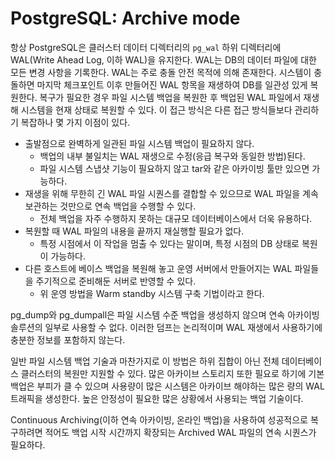 # PostgreSQL: Archive mode

항상 PostgreSQL은 클러스터 데이터 디렉터리의 `pg_wal` 하위 디렉터리에 WAL(Write Ahead Log, 이하 WAL)을 유지한다.
WAL는 DB의 데이터 파일에 대한 모든 변경 사항을 기록한다.
WAL는 주로 충돌 안전 목적에 의해 존재한다.
시스템이 충돌하면 마지막 체크포인트 이후 만들어진 WAL 항목을 재생하여 DB를 일관성 있게 복원한다.
복구가 필요한 경우 파일 시스템 백업을 복원한 후 백업된 WAL 파일에서 재생해 시스템을 현재 상태로 복원할 수 있다.
이 접근 방식은 다른 접근 방식들보다 관리하기 복잡하나 몇 가지 이점이 있다.

-   출발점으로 완벽하게 일관된 파일 시스템 백업이 필요하지 않다.
    -   백업의 내부 불일치는 WAL 재생으로 수정(응급 복구와 동일한 방법)된다.
    -   파일 시스템 스냅샷 기능이 필요하지 않고 tar와 같은 아카이빙 툴만 있으면 가능하다.
-   재생을 위해 무한히 긴 WAL 파일 시퀀스를 결합할 수 있으므로 WAL 파일을 계속 보관하는 것만으로 연속 백업을 수행할 수 있다.
    -   전체 백업을 자주 수행하지 못하는 대규모 데이터베이스에서 더욱 유용하다.
-   복원할 때 WAL 파일의 내용을 끝까지 재실행할 필요가 없다.
    -   특정 시점에서 이 작업을 멈출 수 있다는 말이며, 특정 시점의 DB 상태로 복원이 가능하다.
-   다른 호스트에 베이스 백업을 복원해 놓고 운영 서버에서 만들어지는 WAL 파일들을 주기적으로 준비해둔 서버로 반영할 수 있다.
    -   위 운영 방법을 Warm standby 시스템 구축 기법이라고 한다.

pg_dump와 pg_dumpall은 파일 시스템 수준 백업을 생성하지 않으며 연속 아카이빙 솔루션의 일부로 사용할 수 없다.
이러한 덤프는 논리적이며 WAL 재생에서 사용하기에 충분한 정보를 포함하지 않는다.

일반 파일 시스템 백업 기술과 마찬가지로 이 방법은 하위 집합이 아닌 전체 데이터베이스 클러스터의 복원만 지원할 수 있다.
많은 아카이브 스토리지 또한 필요로 하기에 기본 백업은 부피가 클 수 있으며 사용량이 많은 시스템은 아카이브 해야하는 많은 량의 WAL 트래픽을 생성한다.
높은 안정성이 필요한 많은 상황에서 사용되는 백업 기술이다.

Continuous Archiving(이하 연속 아카이빙, 온라인 백업)을 사용하여 성공적으로 복구하려면 적어도 백업 시작 시간까지 확장되는 Archived WAL 파일의 연속 시퀀스가 필요하다.
